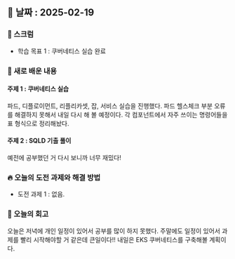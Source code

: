 ## 📅 날짜 : 2025-02-19

### 💬 스크럼
- 학습 목표 1 : 쿠버네티스 실습 완료

### 📒 새로 배운 내용
#### 주제 1 : **쿠버네티스 실습**
파드, 디플로이먼트, 리플리카셋, 잡, 서비스 실습을 진행했다. 파드 헬스체크 부분 오류를 해결하지 못해서 내일 다시 해 볼 예정이다.
각 컴포넌트에서 자주 쓰이는 명령어들을 표 형식으로 정리해놨다. 

#### 주제 2 : **SQLD 기출 풀이**
예전에 공부했던 거 다시 보니까 너무 재밌다!

### 🔥 오늘의 도전 과제와 해결 방법
- 도전 과제 1 : 없음.

### 💭 오늘의 회고
오늘은 저녁에 개인 일정이 있어서 공부를 많이 하지 못했다. 주말에도 일정이 있어서 과제를 빨리 시작해야할 거 같은데 큰일이다!!
내일은 EKS 쿠버네티스를 구축해볼 계획이다. 
